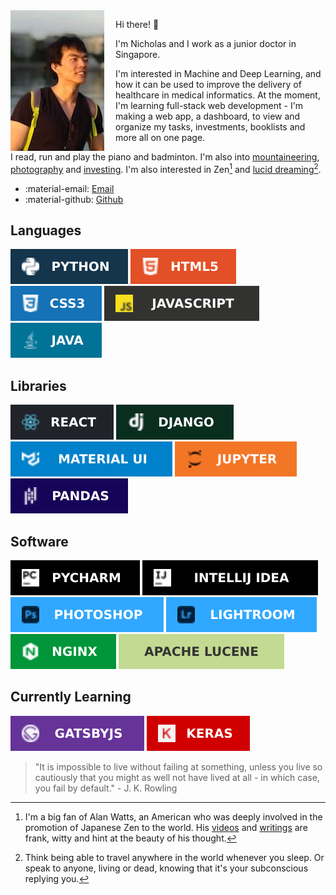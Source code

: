 <img style="max-width: min(30vw, 150px);float:left; margin-right: 18px" src="/static/images/profile.jpg" alt="Profile"/>

Hi there! :wave:

I'm Nicholas and I work as a junior doctor in Singapore.

I'm interested in Machine and Deep Learning, and how it can be used to improve the delivery of healthcare in medical informatics. At the moment, I'm learning full-stack web development - I'm making a web app, a dashboard, to view and organize my tasks, investments, booklists and more all on one page.

I read, run and play the piano and badminton. I'm also into <u>[mountaineering](mountaineering.md)</u>, <u>[photography](photography.md)</u> and <u>[investing](blog-posts/2020-11-30-getting-started-with-investing.md)</u>. I'm also interested in Zen[^alan-watts] and [lucid dreaming](https://www.reddit.com/r/LucidDreaming/comments/73ih3x/start_here_beginner_guides_faqs_and_resources/)[^lucid-dreaming].

* :material-email: [Email](mailto:me@nicholaslyz.com) 
* :material-github: [Github](https://github.com/extrange/)

## Languages
![](static/images/badges/python.svg)
![](static/images/badges/html5.svg)
![](static/images/badges/css3.svg)
![](static/images/badges/js.svg)
![](static/images/badges/java.svg)

## Libraries
![](static/images/badges/react.svg)
![](static/images/badges/django.svg)
![](static/images/badges/material-ui.svg)
![](static/images/badges/jupyter.svg)
![](static/images/badges/pandas.svg)

## Software
![](static/images/badges/pycharm.svg)
![](static/images/badges/intellij-idea.svg)
![](static/images/badges/photoshop.svg)
![](static/images/badges/lightroom.svg)
![](static/images/badges/nginx.svg)
![](static/images/badges/apache-lucene.svg) 

## Currently Learning
![](static/images/badges/gatsbyjs.svg)
![](static/images/badges/keras.svg)

> "It is impossible to live without failing at something, unless you live so cautiously that you might as well not have lived at all - in which case, you fail by default." - J. K. Rowling


[^alan-watts]: I'm a big fan of Alan Watts, an American who was deeply involved in the promotion of Japanese Zen to the world. His [videos](https://www.youtube.com/watch?v=khOaAHK7efc) and [writings](https://www.goodreads.com/book/show/514210.The_Way_of_Zen) are frank, witty and hint at the beauty of his thought.
[^lucid-dreaming]: Think being able to travel anywhere in the world whenever you sleep. Or speak to anyone, living or dead, knowing that it's your subconscious replying you.